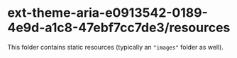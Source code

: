 # ext-theme-aria-e0913542-0189-4e9d-a1c8-47ebf7cc7de3/resources

This folder contains static resources (typically an `"images"` folder as well).
